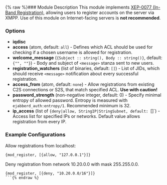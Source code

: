 {% raw %}### Module Description
This module implements [XEP-0077 (In-Band Registration)](http://xmpp.org/extensions/xep-0077.html), allowing users to register accounts on the server via XMPP. Use of this module on Internet-facing servers is **not recommended**.

### Options

* **iqdisc**
* **access** (atom, default: `all`) - Defines which ACL should be used for checking if a chosen username is allowed for registration.
* **welcome_message** (`{Subject :: string(), Body :: string()}`, default: `{"", ""}`) - Body and subject of `<message>` stanza sent to new users.
* **registration_watchers** (list of binaries, default: `[]`) - List of JIDs, which should receive `<message>` notification about every successful registration.
* **access_from** (atom, default: `none`) - Allow registrations from existing C2S connections or S2S, that match specified ACL. **Use with caution!**
* **password_strength** (non-negative integer, default: 0) - Specify minimal entropy of allowed password. Entropy is measured with `ejabberd_auth:entropy/1`. Recommended minimum is 32.
* **ip_access** (list of `{deny|allow, StringIP|StringSubnet, default: `[]`) - Access list for specified IPs or networks. Default value allows registration from every IP.

### Example Configurations

Allow registrations from localhost:
``` 
{mod_register, [{allow, "127.0.0.1"}]} 
```

Deny registration from network 10.20.0.0 with mask 255.255.0.0.
```
{mod_register, [{deny, "10.20.0.0/16"}]}
```{% endraw %}
